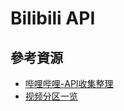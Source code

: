 # Bilibili API

## 參考資源

- [哔哩哔哩-API收集整理](https://github.com/SocialSisterYi/bilibili-API-collect)
- [视频分区一览](https://github.com/SocialSisterYi/bilibili-API-collect/blob/master/video/video_zone.md)
